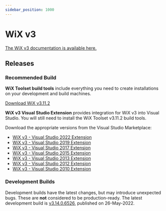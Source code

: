 ```yaml
---
sidebar_position: 1000
---
```


# WiX v3

[The WiX v3 documentation is available here.](/docs/v3/)

## Releases

### Recommended Build

**WiX Toolset build tools** include everything you need to create installations on your development and build machines.

[Download WiX v3.11.2](https://github.com/wixtoolset/wix3/releases/tag/wix3112rtm)

**WiX v3 Visual Studio Extension** provides integration for WiX v3 into Visual Studio. You will still need to install the WiX Toolset v3.11.2 build tools.

Download the appropriate versions from the Visual Studio Marketplace:

* [WiX v3 - Visual Studio 2022 Extension](https://marketplace.visualstudio.com/items?itemName=WixToolset.WixToolsetVisualStudio2022Extension)
* [WiX v3 - Visual Studio 2019 Extension](https://marketplace.visualstudio.com/items?itemName=WixToolset.WixToolsetVisualStudio2019Extension)
* [WiX v3 - Visual Studio 2017 Extension](https://marketplace.visualstudio.com/items?itemName=WixToolset.WixToolsetVisualStudio2017Extension)
* [WiX v3 - Visual Studio 2015 Extension](https://marketplace.visualstudio.com/items?itemName=WixToolset.WixToolsetVisualStudio2015Extension)
* [WiX v3 - Visual Studio 2013 Extension](https://marketplace.visualstudio.com/items?itemName=WixToolset.WixToolsetVisualStudio2013Extension)
* [WiX v3 - Visual Studio 2012 Extension](https://marketplace.visualstudio.com/items?itemName=WixToolset.WixToolsetVisualStudio2012Extension)
* [WiX v3 - Visual Studio 2010 Extension](https://marketplace.visualstudio.com/items?itemName=WixToolset.WixToolsetVisualStudio2010Extension)


### Development Builds

Development builds have the latest changes, but may introduce unexpected bugs. These are **not** considered to be production-ready. The latest development build is [v3.14.0.6526](/docs/v3/releases/v3-14-0-6526/), published on 26-May-2022.
